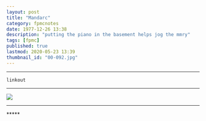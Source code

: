 ```yaml
---
layout: post
title: "Mandarc"
category: fpmcnotes
date: 1977-12-26 13:38
description: "putting the piano in the basement helps jog the mmry"
tags: [fpmc]
published: true
lastmod: 2020-05-23 13:39
thumbnail_id: "00-092.jpg"
---
```


*****

`linkout`

*****

<img src="{{ site.url }}/assets/img/ca02.jpg" />

*****
<div class="fpmc-nav">


</div>
*****
